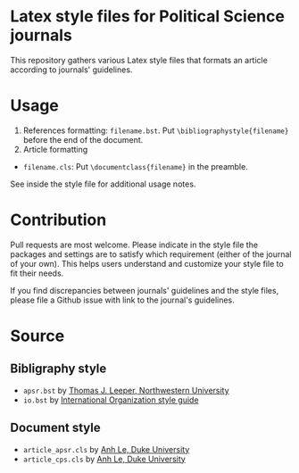# Latex style files for Political Science journals

This repository gathers various Latex style files that formats an article according to journals' guidelines.

# Usage

1. References formatting: `filename.bst`. Put `\bibliographystyle{filename}` before the end of the document.
2. Article formatting

- `filename.cls`: Put `\documentclass{filename}` in the preamble.

See inside the style file for additional usage notes.

# Contribution

Pull requests are most welcome. Please indicate in the style file the packages and settings are to satisfy which requirement (either of the journal of your own). This helps users understand and customize your style file to fit their needs.

If you find discrepancies between journals' guidelines and the style files, please file a Github issue with link to the journal's guidelines.

# Source

## Bibligraphy style

- `apsr.bst` by [Thomas J. Leeper, Northwestern University](https://github.com/leeper/apsa-leeper.bst)
- `io.bst` by [International Organization style guide](http://iojournal.org/information-for-authors/bibliography-style-file/)

## Document style

- `article_apsr.cls` by [Anh Le, Duke University](https://github.com/LaDilettante)
- `article_cps.cls` by [Anh Le, Duke University](https://github.com/LaDilettante)
